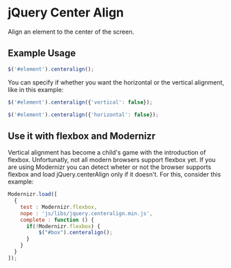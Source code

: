 # jQuery Center Align

Align an element to the center of the screen.

## Example Usage

```javascript
$('#element').centeralign();
```

You can specify if whether you want the horizontal or the vertical alignment, like in this example:

```javascript
$('#element').centeralign({'vertical': false});
```
```javascript
$('#element').centeralign({'horizontal': false});
```

## Use it with flexbox and Modernizr

Vertical alignment has become a child's game with the introduction of flexbox. Unfortunatly, not all modern browsers support flexbox yet. If you are using Modernizr you can detect wheter or not the browser supports flexbox and load jQuery.centerAlign only if it doesn't. For this, consider this example:

```javascript
Modernizr.load([
  {
    test : Modernizr.flexbox,
    nope : 'js/libs/jquery.centeralign.min.js', 
    complete : function () {
      if(!Modernizr.flexbox) {
          $("#box").centeralign();
      }
    }
  }
]);
```
